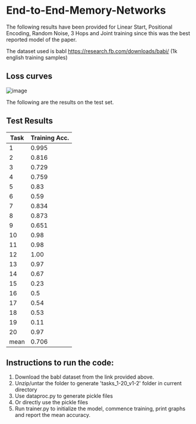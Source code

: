 # End-to-End-Memory-Networks

The following results have been provided for Linear Start, Positional Encoding, Random Noise, 3 Hops and Joint training since this was the best reported model of the paper. 

The dataset used is babI https://research.fb.com/downloads/babi/ (1k english training samples)

## Loss curves
![image](https://user-images.githubusercontent.com/4141117/40680834-3e441660-633c-11e8-91ff-ccc35317c75c.png)

The following are the results on the test set.
## Test Results

Task  |  Training Acc.  
------|-----------------
1     |  0.995           
2     |  0.816           
3     |  0.729           
4     |  0.759          
5     |  0.83          
6     |  0.59           
7     |  0.834           
8     |  0.873           
9     |  0.651          
10    |  0.98           
11    |  0.98           
12    |  1.00           
13    |  0.97           
14    |  0.67           
15    |  0.23           
16    |  0.5           
17    |  0.54          
18    |  0.53           
19    |  0.11           
20    |  0.97           
mean  |  0.706           

## Instructions to run the code:
1. Download the babI dataset from the link provided above.
2. Unzip/untar the folder to generate 'tasks_1-20_v1-2' folder in current directory
3. Use dataproc.py to generate pickle files
4. Or directly use the pickle files
5. Run trainer.py to initialize the model, commence training, print graphs and report the mean accuracy.


